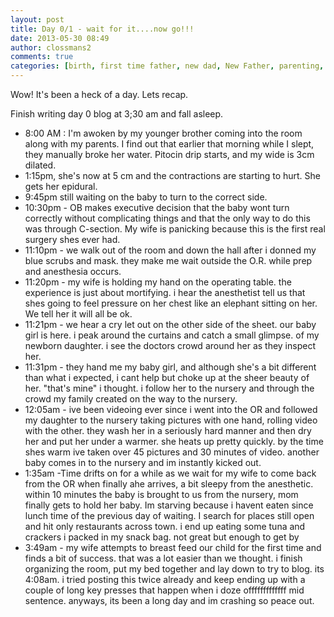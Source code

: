 ```yaml
---
layout: post
title: Day 0/1 - wait for it....now go!!!
date: 2013-05-30 08:49
author: clossmans2
comments: true
categories: [birth, first time father, new dad, New Father, parenting, Personal Life]
---
```

Wow!  It's been a heck of a day. Lets recap.

Finish writing day 0 blog at 3;30 am and  fall asleep.  
<ul>

<li>8:00 AM : I'm awoken by my younger brother coming into the room along with my parents.  I find out that earlier that morning while I slept,<!--more-->
 they manually broke her water. Pitocin drip starts, and my wide is 3cm dilated.</li>

<li>1:15pm, she's now at 5 cm and the contractions are starting to hurt.  She gets her epidural.</li>

<li>9:45pm still waiting on the baby to turn to the correct side.  </li>

<li>10:30pm - OB makes executive decision that the baby wont turn correctly without complicating things and that the only way to do this was through C-section.  My wife is panicking because this is the first real surgery shes ever had.</li>


<li>11:10pm - we walk out of the room and down the hall after i donned my blue scrubs and mask.  they make me wait outside the O.R. while prep and anesthesia occurs.</li>


<li>11:20pm - my wife is holding my hand on the operating table. the experience is just about mortifying.  i hear the anesthetist tell us that shes going to feel pressure on her chest like an elephant sitting on her.  We tell her it will all be ok.</li>


<li>11:21pm - we hear a cry let out on the other side of the sheet.  our baby girl is here.  i peak around the curtains and catch a small glimpse.  of my newborn daughter.  i see the doctors crowd around her as they inspect her.</li>


<li>11:31pm - they hand me my baby girl, and although she's a bit different than what i expected, i cant help but choke up at the sheer beauty of her.  "that's mine" i thought.  i follow her to the nursery and through the crowd my family created on the way to the nursery.</li>

<li>12:05am - ive been videoing ever since i went into the OR and followed my daughter to the nursery taking pictures with one hand, rolling video with the other.  they wash her in a seriously hard manner and then dry her and put her under a warmer.  she heats up pretty quickly.  by the time shes warm ive taken over 45 pictures and 30 minutes of video.  another baby comes in to the nursery and im instantly kicked out.</li>

<li>1:35am -Time drifts on for a while as we wait for my wife to come back from the OR when finally ahe arrives, a bit sleepy from the anesthetic.  within 10 minutes the baby is brought to us from the nursery, mom finally gets to hold her baby.  Im starving because i havent eaten since lunch time of the previous day of waiting. I search for places still open and hit only restaurants across town.  i end up eating some tuna and crackers i packed in my snack bag.  not great but enough to get by</li>

<li>3:49am - my wife attempts to breast feed our child for the first time and finds a bit of success.  that was a lot easier than we thought.  i finish organizing the room, put my bed together and lay down to try to blog.  its 4:08am.  i tried posting this twice already and keep ending up with a couple of long key presses that happen when i doze offfffffffffff mid sentence.  anyways, its been a long day and im crashing so peace out.</li>

</ul>
